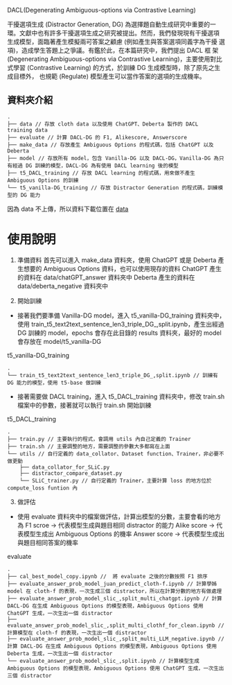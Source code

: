 DACL(Degenerating Ambiguous-options via Contrastive Learning)

干擾選項生成 (Distractor Generation, DG) 為選擇題自動生成研究中重要的一
環。文獻中也有許多干擾選項生成之研究被提出。然而，我們發現現有干擾選項
生成模型，面臨著產生模擬兩可答案之顧慮 (例如產生與答案選項同義字為干擾
選項)，造成學生答題上之爭議。有鑑於此，在本篇研究中，我們提出 DACL 框
架 (Degenerating Ambiguous-options via Contrastive Learning)，主要使用對比式學習
(Contrastive Learning) 的方式，於訓練 DG 生成模型時，除了原先之生成目標外，
也規範 (Regulate) 模型產生可以當作答案的選項的生成機率。

## 資料夾介紹

```
.
├── data // 存放 cloth data 以及使用 ChatGPT、Deberta 製作的 DACL training data
├── evaluate // 計算 DACL-DG 的 F1, Alikescore, Answerscore
├── make_data // 存放產生 Ambiguous Options 的程式碼，包括 ChatGPT 以及 Deberta
├── model // 存放所有 model，包含 Vanilla-DG 以及 DACL-DG，Vanilla-DG 為只有經過 DG 訓練的模型，DACL-DG 為有使用 DACL learning 後的模型
├── t5_DACL_training // 存放 DACL learning 的程式碼，用來做不產生 Ambiguous Options 的訓練
└── t5_vanilla-DG_training // 存放 Distractor Generation 的程式碼，訓練模型的 DG 能力

```

因為 data 不上傳，所以資料下載位置在 [data](https://drive.google.com/drive/folders/1lG7QaRkEXWUw7TBuYT5iLhcnRh06N6K-?usp=sharing)

# 使用說明

1. 準備資料
首先可以進入 make_data 資料夾，使用 ChatGPT 或是 Deberta 產生想要的 Ambiguous Options 資料，也可以使用現存的資料
ChatGPT 產生的資料在 data/chatGPT_answer 資料夾中
Deberta 產生的資料在 data/deberta_negative 資料夾中

2. 開始訓練
+ 接著我們要準備 Vanilla-DG model，進入 t5_vanilla-DG_training 資料夾中，使用 train_t5_text2text_sentence_len3_triple_DG_,split.ipynb，產生出經過 DG 訓練的 model，epochs 會存在此目錄的 results 資料夾，最好的 model 會存放在 model/t5_vanilla-DG

t5_vanilla-DG_training
```
.
└── train_t5_text2text_sentence_len3_triple_DG_,split.ipynb // 訓練有 DG 能力的模型，使用 t5-base 做訓練

```
+ 接著需要做 DACL training，進入 t5_DACL_training 資料夾中，修改 train.sh 檔案中的參數，接著就可以執行 train.sh 開始訓練

t5_DACL_training
```
.
├── train.py // 主要執行的程式，會調用 utils 內自己定義的 Trainer
├── train.sh // 主要調整的地方，需要調整的參數大多都寫在上面
└── utils // 自行定義的 data_collator、Dataset function、Trainer，非必要不做更動
    ├── data_collator_for_SLiC.py 
    ├── distractor_compare_dataset.py
    └── SLiC_trainer.py // 自行定義的 Trainer，主要計算 loss 的地方位於 compute_loss funtion 內
```

3. 做評估
+ 使用 evaluate 資料夾中的檔案做評估，計算出模型的分數，主要會看的地方為 
F1 scroe -> 代表模型生成與題目相同 distractor 的能力
Alike score -> 代表模型生成出 Ambiguous Options 的機率
Answer score -> 代表模型生成出與題目相同答案的機率

evaluate
```
.
├── cal_best_model_copy.ipynb //  將 evaluate 之後的分數按照 F1 排序
├── evaluate_answer_prob_model_juan_predict_cloth-f.ipynb // 計算學姊 model 在 cloth-f 的表現，一次生成三個 distractor，所以在計算分數的地方有做處理
├── evaluate_answer_prob_model_slic_,split_multi_chatgpt.ipynb // 計算 DACL-DG 在生成 Ambiguous Options 的模型表現，Ambiguous Options 使用 ChatGPT 生成，一次生出一個 distractor
├── evaluate_answer_prob_model_slic_,split_multi_clothf_for_clean.ipynb // 計算模型在 cloth-f 的表現，一次生出一個 distractor
├── evaluate_answer_prob_model_slic_,split_multi_LLM_negative.ipynb // 計算 DACL-DG 在生成 Ambiguous Options 的模型表現，Ambiguous Options 使用 Deberta 生成，一次生出一個 distractor
└── evaluate_answer_prob_model_slic_,split.ipynb // 計算模型生成 Ambiguous Options 的模型表現，Ambiguous Options 使用 ChatGPT 生成，一次生出三個 distractor

```
